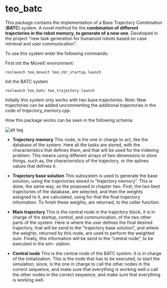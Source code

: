# teo_batc

This package contains the implementation of a Base Trajectory Combination (**BATC**) system. A novel method for the **combination of different trajectories in the robot memory, to generate of a new one**. Developed in the project "new task generation for humanoid robots based on case retrieval and user communication". 

To use this system enter the following commands:

First init the Moveit! environment:

```
roslaunch teo_moveit teo_cbr_startup.launch
```
Init the BATC system

```
roslaunch teo_batc teo_trajectory.launch
```

Initially this system only works with two base trajectories. *Note*: New trajectories can be added uncommenting the  additional trajectories in the code of *trajectory_memory.cpp*.

How this package works can be seen in the following schema.

![alt tag](http://i.imgur.com/c7l99Uy.png?1)

- **Trajectory memory** This node, is the one in charge to act, like the database
of the system. Here all the tasks are stored, with the characteristics that
defines them, and that will be used for the indexing problem. This means using different
arrays of two dimensions to store things, such as, the characteristics of the
trajectory, or the splines values that defines it.

- **Trajectory base solution** This subsystem is used to generate the base solution, using the trajectories stored in ”trajectory memory”. This is done, the same way, as the proposed in chapter two. First, the two best trajectories of the database, are selected, and then the weights assigned to it, are calculated, using for that the final trajectory information. To finish these weights, are returned, to the caller function.

- **Main trajectory** This is the central node in the trajectory block, it is in
charge of the startup, control, and communication, of the two other parts
of the system. Here is where the user defines the final desired trajectory,
that will be send to the ”trajectory base solution”, and where the weights,
returned by this node, are used to perform the weighted sum. Finally, this
information will be send to the ”central node”, to be executed in the sim-
ulation.

- **Central node** This is the central node of the BATC system. It is in charge
of the initialization. This is the node that has to be
executed, to start the simulation, since, is the one in charge to call the other
nodes in the correct sequence, and make sure that everything is working
well.o call the other
nodes in the correct sequence, and make sure that everything is working
well.
